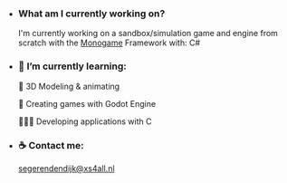 <ul>
<li><h3><strong>What am I currently working on?</strong></h3>
<p>I'm currently working on a sandbox/simulation game and engine from scratch with the <a href="https://www.monogame.net/">Monogame</a> Framework with: C#</p>
</li>
<li><h3>🌱 I’m currently learning:</h3>
<p>🧊 3D Modeling & animating</p>
<p>🎨 Creating games with Godot Engine</p>
<p>🧑🏻‍💻 Developing applications with C</p>
</li>
<li><h3>☕ Contact me:</h3>
  <a href="mailto:segerendendijk@xs4all.nl">segerendendijk@xs4all.nl</a>
</li>
</ul><br>

<!--
**SegerEnd/SegerEnd** is a ✨ _special_ ✨ repository because its `README.md` (this file) appears on your GitHub profile.

Here are some ideas to get you started:

- 🔭 I’m currently working on ...
- 🌱 I’m currently learning ...
- 👯 I’m looking to collaborate on ...
- 🤔 I’m looking for help with ...
- 💬 Ask me about ...
- 📫 How to reach me: ...
- 😄 Pronouns: ...
- ⚡ Fun fact: ...
-->
